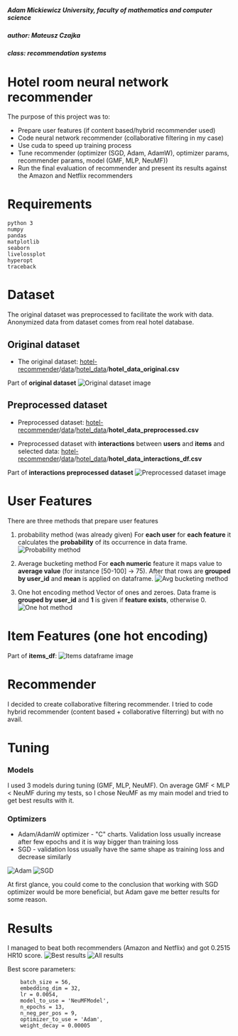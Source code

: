 ##### Adam Mickiewicz University, faculty of mathematics and computer science
##### author: Mateusz Czajka
##### class: recommendation systems

# Hotel room neural network recommender
The purpose of this project was to:
 - Prepare user features (if content based/hybrid recommender used)
 - Code neural network recommender (collaborative filtering in my case)
 - Use cuda to speed up training process
 - Tune recommender (optimizer (SGD, Adam, AdamW), optimizer params, recommender params, model (GMF, MLP, NeuMF))
 - Run the final evaluation of recommender and present its results against the Amazon and Netflix recommenders

# Requirements
    python 3
    numpy
    pandas
    matplotlib
    seaborn
    livelossplot
    hyperopt
    traceback


# Dataset
The original dataset was preprocessed to facilitate the work with data. Anonymized data from dataset comes from real hotel database.

## Original dataset
 - The original dataset: [hotel-recommender](https://github.com/C7A7A/hotel-recommender)/[data](https://github.com/C7A7A/hotel-recommender/tree/main/data)/[hotel_data](https://github.com/C7A7A/hotel-recommender/tree/main/data/hotel_data)/**hotel_data_original.csv**

 Part of **original dataset**
![Original dataset image](/screenshots/original_dataset.png?raw=true "Original dataset")


## Preprocessed dataset

 - Preprocessed dataset: [hotel-recommender](https://github.com/C7A7A/hotel-recommender-neural-network)/[data](https://github.com/C7A7A/hotel-recommender-neural-network/tree/main/data)/[hotel_data](https://github.com/C7A7A/hotel-recommender-neural-network/tree/main/data/hotel_data)/**hotel_data_preprocessed.csv**

 - Preprocessed dataset with **interactions** between **users** and **items** and selected data: [hotel-recommender](https://github.com/C7A7A/hotel-recommender-neural-network)/[data](https://github.com/C7A7A/hotel-recommender-neural-network/tree/main/data)/[hotel_data](https://github.com/C7A7A/hotel-recommender-neural-network/tree/main/data/hotel_data)/**hotel_data_interactions_df.csv**

Part of **interactions preprocessed dataset**
![Preprocessed dataset image](/screenshots/interactions_df.png?raw=true "Preprocessed dataset")


# User Features
There are three methods that prepare user features
1. probability method (was already given)
For **each user** for **each feature** it calculates the **probability** of its occurrence in data frame.
![Probability method](/screenshots/users_df_prob.png?raw=true "Probability method dataset")

2. Average bucketing method
For **each numeric** feature it maps value to **average value** (for instance [50-100] -> 75).
After that rows are **grouped by user_id** and **mean** is applied on dataframe.
![Avg bucketing method](/screenshots/users_df_avg_bucketing.png?raw=true "Avg bucketing method")

3. One hot encoding method
Vector of ones and zeroes.
Data frame is **grouped by user_id** and **1** is given if **feature exists**, otherwise 0.
![One hot method](/screenshots/users_df_one_hot.png?raw=true "One hot method")


# Item Features (one hot encoding)
Part of **items_df**:
![Items dataframe image](/screenshots/items_df.png?raw=true "Items dataframe")

# Recommender
I decided to create collaborative filtering recommender.
I tried to code hybrid recommender (content based + collaborative filterring) but with no avail.

# Tuning
### Models
I used 3 models during tuning (GMF, MLP, NeuMF). On average GMF < MLP < NeuMF during my tests, so I chose NeuMF as my main model and tried to get best results with it.

### Optimizers
- Adam/AdamW optimizer - "C" charts. Validation loss usually increase after few epochs and it is way bigger than training loss
- SGD - validation loss usually have the same shape as training loss and decrease similarly

![Adam](/screenshots/NeuMF_Adam.png?raw=true "Adam chart")
![SGD](/screenshots/MLP_SGD.png?raw=true "SGD chart")

At first glance, you could come to the conclusion that working with SGD optimizer would be more beneficial, but Adam gave me better results for some reason.

# Results
I managed to beat both recommenders (Amazon and Netflix) and got 0.2515 HR10 score.
![Best results](/screenshots/best_result.png?raw=true "Best result")
![All results](/screenshots/results.png?raw=true "All results")

Best score parameters:
```
    batch_size = 56,
    embedding_dim = 32,
    lr = 0.0054,
    model_to_use = 'NeuMFModel',
    n_epochs = 13,
    n_neg_per_pos = 9,
    optimizer_to_use = 'Adam',
    weight_decay = 0.00005
```

